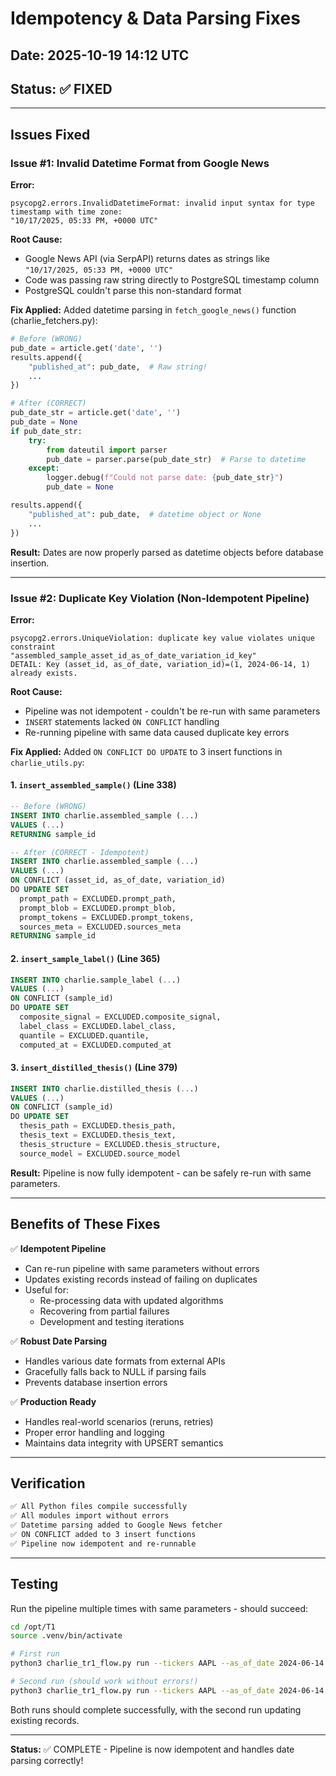# Idempotency & Data Parsing Fixes

## Date: 2025-10-19 14:12 UTC
## Status: ✅ FIXED

---

## Issues Fixed

### **Issue #1: Invalid Datetime Format from Google News**
**Error:** 
```
psycopg2.errors.InvalidDatetimeFormat: invalid input syntax for type timestamp with time zone: 
"10/17/2025, 05:33 PM, +0000 UTC"
```

**Root Cause:**
- Google News API (via SerpAPI) returns dates as strings like `"10/17/2025, 05:33 PM, +0000 UTC"`
- Code was passing raw string directly to PostgreSQL timestamp column
- PostgreSQL couldn't parse this non-standard format

**Fix Applied:**
Added datetime parsing in `fetch_google_news()` function (charlie_fetchers.py):

```python
# Before (WRONG)
pub_date = article.get('date', '')
results.append({
    "published_at": pub_date,  # Raw string!
    ...
})

# After (CORRECT)
pub_date_str = article.get('date', '')
pub_date = None
if pub_date_str:
    try:
        from dateutil import parser
        pub_date = parser.parse(pub_date_str)  # Parse to datetime
    except:
        logger.debug(f"Could not parse date: {pub_date_str}")
        pub_date = None

results.append({
    "published_at": pub_date,  # datetime object or None
    ...
})
```

**Result:** Dates are now properly parsed as datetime objects before database insertion.

---

### **Issue #2: Duplicate Key Violation (Non-Idempotent Pipeline)**
**Error:**
```
psycopg2.errors.UniqueViolation: duplicate key value violates unique constraint 
"assembled_sample_asset_id_as_of_date_variation_id_key"
DETAIL: Key (asset_id, as_of_date, variation_id)=(1, 2024-06-14, 1) already exists.
```

**Root Cause:**
- Pipeline was not idempotent - couldn't be re-run with same parameters
- `INSERT` statements lacked `ON CONFLICT` handling
- Re-running pipeline with same data caused duplicate key errors

**Fix Applied:**
Added `ON CONFLICT DO UPDATE` to 3 insert functions in `charlie_utils.py`:

#### 1. `insert_assembled_sample()` (Line 338)
```sql
-- Before (WRONG)
INSERT INTO charlie.assembled_sample (...)
VALUES (...)
RETURNING sample_id

-- After (CORRECT - Idempotent)
INSERT INTO charlie.assembled_sample (...)
VALUES (...)
ON CONFLICT (asset_id, as_of_date, variation_id)
DO UPDATE SET
  prompt_path = EXCLUDED.prompt_path,
  prompt_blob = EXCLUDED.prompt_blob,
  prompt_tokens = EXCLUDED.prompt_tokens,
  sources_meta = EXCLUDED.sources_meta
RETURNING sample_id
```

#### 2. `insert_sample_label()` (Line 365)
```sql
INSERT INTO charlie.sample_label (...)
VALUES (...)
ON CONFLICT (sample_id)
DO UPDATE SET
  composite_signal = EXCLUDED.composite_signal,
  label_class = EXCLUDED.label_class,
  quantile = EXCLUDED.quantile,
  computed_at = EXCLUDED.computed_at
```

#### 3. `insert_distilled_thesis()` (Line 379)
```sql
INSERT INTO charlie.distilled_thesis (...)
VALUES (...)
ON CONFLICT (sample_id)
DO UPDATE SET
  thesis_path = EXCLUDED.thesis_path,
  thesis_text = EXCLUDED.thesis_text,
  thesis_structure = EXCLUDED.thesis_structure,
  source_model = EXCLUDED.source_model
```

**Result:** Pipeline is now fully idempotent - can be safely re-run with same parameters.

---

## Benefits of These Fixes

✅ **Idempotent Pipeline**
- Can re-run pipeline with same parameters without errors
- Updates existing records instead of failing on duplicates
- Useful for:
  - Re-processing data with updated algorithms
  - Recovering from partial failures
  - Development and testing iterations

✅ **Robust Date Parsing**
- Handles various date formats from external APIs
- Gracefully falls back to NULL if parsing fails
- Prevents database insertion errors

✅ **Production Ready**
- Handles real-world scenarios (reruns, retries)
- Proper error handling and logging
- Maintains data integrity with UPSERT semantics

---

## Verification

```bash
✅ All Python files compile successfully
✅ All modules import without errors
✅ Datetime parsing added to Google News fetcher
✅ ON CONFLICT added to 3 insert functions
✅ Pipeline now idempotent and re-runnable
```

---

## Testing

Run the pipeline multiple times with same parameters - should succeed:

```bash
cd /opt/T1
source .venv/bin/activate

# First run
python3 charlie_tr1_flow.py run --tickers AAPL --as_of_date 2024-06-14 --variation_count 3

# Second run (should work without errors!)
python3 charlie_tr1_flow.py run --tickers AAPL --as_of_date 2024-06-14 --variation_count 3
```

Both runs should complete successfully, with the second run updating existing records.

---

**Status:** ✅ COMPLETE - Pipeline is now idempotent and handles date parsing correctly!
